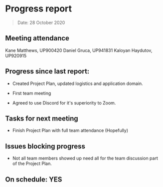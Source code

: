 <!-- File name must be Year-Month-Date.md
e.g. 2020-10-12.md -->

<!--One report per week Minimum!-->
# Progress report

> Date: 28 October 2020

<!--Names of those who attended the meeting, CSV-->
## Meeting attendance

Kane Matthews, UP900420
Daniel Gruca, UP941831
Kaloyan Haydutov, UP920915

## Progress since last report:
<!--What have you done ?-->
<!--Single line bullet point-->
* Created Project Plan, updated logistics and application domain.

* First team meeting

* Agreed to use Discord for it's superiority to Zoom.

## Tasks for next meeting

<!--What will you do before the next?-->
<!--Single line bullet point-->

* Finish Project Plan with full team attendance (Hopefully)



## Issues blocking progress

* Not all team members showed up need all for the team discussion part of the Project Plan.

<!--Pick one-->
<!--## On schedule: YES-->
<!--## On schedule: NO-->

## On schedule: YES